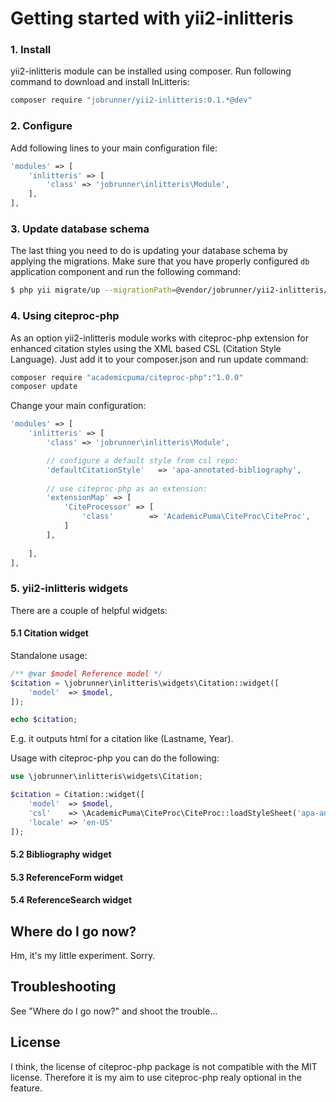 # Getting started with yii2-inlitteris

### 1. Install

yii2-inlitteris module can be installed using composer. Run following command to download and install InLitteris:

```bash
composer require "jobrunner/yii2-inlitteris:0.1.*@dev"
```

### 2. Configure

Add following lines to your main configuration file:

```php
'modules' => [
    'inlitteris' => [
        'class' => 'jobrunner\inlitteris\Module',
    ],
],
```

### 3. Update database schema

The last thing you need to do is updating your database schema by applying the
migrations. Make sure that you have properly configured `db` application component
and run the following command:

```bash
$ php yii migrate/up --migrationPath=@vendor/jobrunner/yii2-inlitteris/migrations
```

### 4. Using citeproc-php

As an option yii2-inlitteris module works with citeproc-php extension for enhanced citation styles using the 
XML based CSL (Citation Style Language). Just add it to your composer.json and run update command: 

```bash
composer require "academicpuma/citeproc-php":"1.0.0"
composer update
```

Change your main configuration:

```php
'modules' => [
    'inlitteris' => [
        'class' => 'jobrunner\inlitteris\Module',

        // configure a default style from csl repo:
        'defaultCitationStyle'   => 'apa-annotated-bibliography',
        
        // use citeproc-php as an extension:
        'extensionMap' => [
            'CiteProcessor' => [
                'class'        => 'AcademicPuma\CiteProc\CiteProc',
            ]
        ],
        
    ],
],
```

### 5. yii2-inlitteris widgets

There are a couple of helpful widgets:

#### 5.1 Citation widget

Standalone usage:

```php
/** @var $model Reference model */
$citation = \jobrunner\inlitteris\widgets\Citation::widget([
    'model'  => $model,
]);

echo $citation;
```
E.g. it outputs html for a citation like (Lastname, Year).

Usage with citeproc-php you can do the following:

```php
use \jobrunner\inlitteris\widgets\Citation;

$citation = Citation::widget([
    'model'  => $model,
    'csl'    => \AcademicPuma\CiteProc\CiteProc::loadStyleSheet('apa-annotated-bibliography'),
    'locale' => 'en-US'
]);
```


#### 5.2 Bibliography widget

#### 5.3 ReferenceForm widget

#### 5.4 ReferenceSearch widget


## Where do I go now?

Hm, it's my little experiment. Sorry.

## Troubleshooting

See "Where do I go now?" and shoot the trouble...

## License

I think, the license of citeproc-php package is not compatible with the MIT license. Therefore it is my aim to 
use citeproc-php realy optional in the feature.